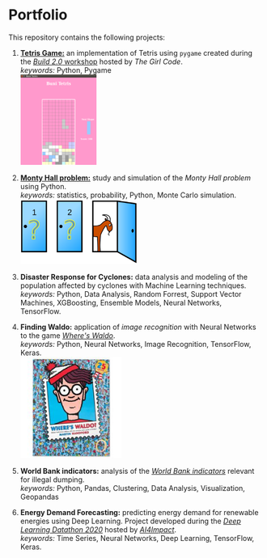 # Portfolio
This repository contains the following projects:

1. [**Tetris Game:**](https://github.com/rogomes/portfolio/blob/master/tetris/tetris-pygame.ipynb) an implementation of Tetris using `pygame` created during the [*Build 2.0* workshop](https://thegirlcode.co/build/) hosted by *The Girl Code*.\
   *keywords:*  Python, Pygame\
                                 <img src="tetris3.png" width="150">

2. [**Monty Hall problem:**](https://github.com/rogomes/portfolio/blob/master/monty_hall/MontyHall.ipynb) study and simulation of the *Monty Hall problem* using Python.\
   *keywords:* statistics, probability, Python, Monte Carlo simulation.   <img src="Monty_open_door.svg" width="230">


3. **Disaster Response for Cyclones:** data analysis and modeling of the population affected by cyclones with Machine Learning techniques.\
   *keywords:* Python, Data Analysis, Random Forrest, Support Vector Machines, XGBoosting, Ensemble Models, Neural Networks, TensorFlow.

4. **Finding Waldo:** application of *image recognition* with Neural Networks to the game [*Where's Waldo*](https://en.wikipedia.org/wiki/Where%27s_Wally%3F).\
   *keywords:* Python, Neural Networks, Image Recognition, TensorFlow, Keras.\
   <img src="34003.jpg" width="200">

5. **World Bank indicators:** analysis of the [*World Bank indicators*](https://data.worldbank.org/) relevant for illegal dumping.\
   *keywords:* Python, Pandas, Clustering, Data Analysis, Visualization, Geopandas
   
6. **Energy Demand Forecasting:** predicting energy demand for renewable energies using Deep Learning. Project developed during the [*Deep Learning Datathon 2020*](https://ai4impact.org/dld.html) hosted by [*AI4Impact*](https://ai4impact.org/index.html). \
   *keywords:* Time Series, Neural Networks, Deep Learning, TensorFlow, Keras.   
<!-- comment -->

